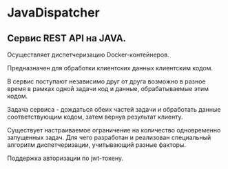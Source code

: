 # JavaDispatcher

## Сервис REST API на JAVA.

Осуществляет диспетчеризацию Docker-контейнеров.

Предназначен для обработки клиентских данных клиентским кодом.

В сервис поступают независимо друг от друга возможно в разное время в рамках одной задачи код и данные, обрабатываемые этим кодом.

Задача сервиса - дождаться обеих частей задачи и обработать данные соответствующим кодом, затем вернув результат клиенту.

Существует настраиваемое ограничение на количество одновременно запущенных задач. Для чего разработан и реализован специальный алгоритм диспетчеризации, учитывающий разные факторы.

Поддержка авторизации по jwt-токену.

